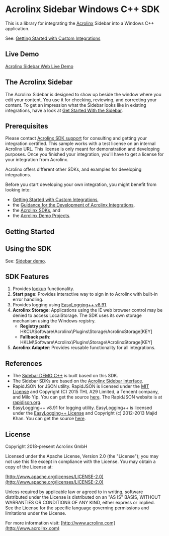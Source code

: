 # Acrolinx Sidebar Windows C++ SDK

This is a library for integrating the [Acrolinx](http://www.acrolinx.com/) Sidebar into a Windows C++ application.

See: [Getting Started with Custom Integrations](https://support.acrolinx.com/hc/en-us/articles/205687652-Getting-Started-with-Custom-Integrations)

## Live Demo

[Acrolinx Sidebar Web Live Demo](https://acrolinx.github.io/acrolinx-sidebar-demo/samples/index.html)

## The Acrolinx Sidebar

The Acrolinx Sidebar is designed to show up beside the window where you edit your content.
You use it for checking, reviewing, and correcting your content.
To get an impression what the Sidebar looks like in existing integrations, have a look at
[Get Started With the Sidebar](https://support.acrolinx.com/hc/en-us/articles/205697451-Get-Started-With-the-Sidebar).

## Prerequisites

Please contact [Acrolinx SDK support](https://github.com/acrolinx/acrolinx-coding-guidance/blob/master/topics/sdk-support.md)
for consulting and getting your integration certified.
This sample works with a test license on an internal Acrolinx URL.
This license is only meant for demonstration and developing purposes.
Once you finished your integration, you'll have to get a license for your integration from Acrolinx.
  
Acrolinx offers different other SDKs, and examples for developing integrations.

Before you start developing your own integration, you might benefit from looking into:

* [Getting Started with Custom Integrations](https://support.acrolinx.com/hc/en-us/articles/205687652-Getting-Started-with-Custom-Integrations),
* the [Guidance for the Development of Acrolinx Integrations](https://github.com/acrolinx/acrolinx-coding-guidance),
* the [Acrolinx SDKs](https://github.com/acrolinx?q=sdk), and
* the [Acrolinx Demo Projects](https://github.com/acrolinx?q=demo).

## Getting Started

## Using the SDK

See: [Sidebar demo](https://github.com/acrolinx/sidebar-demo-cpp/blob/master/README.md).

## SDK Features

1. Provides [lookup](https://github.com/acrolinx/acrolinx-coding-guidance/blob/master/topics/lookup/diff.md) functionality.
2. **Start page**: Provides interactive way to sign in to Acrolinx with built-in error handling.
3. Provides logging using [EasyLogging++ v8.91](https://github.com/muflihun/easyloggingpp).
4. **Acrolinx Storage**: Applications using the IE web browser control may be denied to access LocalStorage. The SDK uses its own storage mechanism using the Windows registry.
   * **Registry path**: HKCU\Software\Acrolinx\Plugins\Storage\AcrolinxStorage\[KEY]
   * **Fallback path**: HKLM\Software\Acrolinx\Plugins\Storage\AcrolinxStorage\[KEY]
5. **Acrolinx Adapter**: Provides reusable functionality for all integrations.
  
## References

* The [Sidebar DEMO C++](https://github.com/acrolinx/sidebar-demo-cpp) is built based on this SDK.
* The Sidebar SDKs are based on the [Acrolinx Sidebar Interface](https://acrolinx.github.io/sidebar-sdk-js/).
* RapidJSON for JSON utility. RapidJSON is licensed under the [MIT License](https://github.com/Tencent/rapidjson/blob/master/license.txt) and Copyright (C) 2015 THL A29 Limited, a Tencent company, and Milo Yip. You can get the source [here](https://github.com/Tencent/rapidjson). The RapidJSON website is at [rapidjson.org](http://rapidjson.org/).
* EasyLogging++ v8.91 for logging utility. EasyLogging++ is licensed under the [EasyLogging++ License](https://github.com/muflihun/easyloggingpp/blob/v8.91/LICENCE.txt) and Copyright (c) 2012-2013 Majid Khan. You can get the source [here]( https://github.com/muflihun/easyloggingpp/tree/v8.91).

## License

Copyright 2018-present Acrolinx GmbH

Licensed under the Apache License, Version 2.0 (the "License");
you may not use this file except in compliance with the License.
You may obtain a copy of the License at:

[http://www.apache.org/licenses/LICENSE-2.0](http://www.apache.org/licenses/LICENSE-2.0)

Unless required by applicable law or agreed to in writing, software
distributed under the License is distributed on an "AS IS" BASIS,
WITHOUT WARRANTIES OR CONDITIONS OF ANY KIND, either express or implied.
See the License for the specific language governing permissions and
limitations under the License.

For more information visit: [http://www.acrolinx.com](http://www.acrolinx.com)